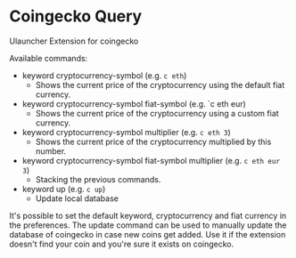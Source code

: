 # Coingecko Query
Ulauncher Extension for coingecko

Available commands:
 - keyword cryptocurrency-symbol (e.g. `c eth`) 
   - Shows the current price of the cryptocurrency using the default fiat currency.
 - keyword cryptocurrency-symbol fiat-symbol (e.g. `c eth eur)
   - Shows the current price of the cryptocurrency using a custom fiat currency.
 - keyword cryptocurrency-symbol multiplier (e.g. `c eth 3`) 
   - Shows the current price of the cryptocurrency multiplied by this number.
 - keyword cryptocurrency-symbol fiat-symbol multiplier (e.g. `c eth eur 3`)
   - Stacking the previous commands.
 - keyword up (e.g. `c up`)
   - Update local database
 
It's possible to set the default keyword, cryptocurrency and fiat currency in the preferences.
The update command can be used to manually update the database of coingecko in case new coins get added. Use it if the extension doesn't find your coin and you're sure it exists on coingecko.

